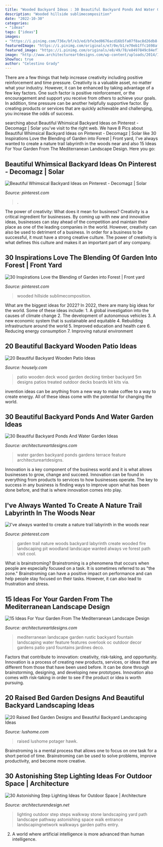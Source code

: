 ```yaml
---
title: "Wooded Backyard Ideas : 30 Beautiful Backyard Ponds And Water Garden Ideas"
description: "Wooded hillside sublimecomposition"
date: "2022-10-30"
categories:
- "ideas"
tags: ["ideas"]
images:
- "https://i.pinimg.com/736x/bf/e3/ed/bfe3ed0676acd16b5fa07f8ac8d26db8--labyrinth-garden-landscaping-ideas.jpg"
featuredImage: "https://i.pinimg.com/originals/e7/0e/b1/e70eb1ffc1698af466a65f0d5a3ecd8d.jpg"
featured_image: "https://i.pinimg.com/originals/e8/49/78/e8497849c84ef741a74ec58258f5a4be.jpg"
image: "http://www.architectureartdesigns.com/wp-content/uploads/2014/10/15-Ideas-For-Your-Garden-From-The-Mediterranean-Landscape-Design-9.jpg"
ShowToc: true
author: "Celestino Grady"
---
```



There are a few things that help increase creativity including positive reinforcement and time pressure.
Creativity is a valuable asset, no matter what your industry. However, it can be enhanced by taking advantage of a few key factors. One such factor is positive reinforcement, or the encouragement and support you receive from others to achieve your goals. In addition, time pressure can be another helpfully supportive factor. By creating products or services that are quickly achievable and challenging, you increase the odds of success.

	

		
searching about Beautiful Whimsical Backyard Ideas on Pinterest - Decomagz | Solar you've visit to the right web. We have 8 Pics about Beautiful Whimsical Backyard Ideas on Pinterest - Decomagz | Solar like 30 Inspirations Love the Blending of Garden into Forest | Front yard, I&#039;ve always wanted to create a nature trail labyrinth in the woods near and also 15 Ideas For Your Garden From The Mediterranean Landscape Design. Here you go:
		
    
## Beautiful Whimsical Backyard Ideas On Pinterest - Decomagz | Solar

<img loading=lazy src="https://i.pinimg.com/originals/e8/49/78/e8497849c84ef741a74ec58258f5a4be.jpg" onerror="this.onerror=null;this.src='https://tse1.mm.bing.net/th?id=OIP.gBkA6z0aWWV1uGhpELSZaQHaJ3&amp;pid=15.1';" alt="Beautiful Whimsical Backyard Ideas on Pinterest - Decomagz | Solar">

_Source: pinterest.com_

>. 

	

The power of creativity: What does it mean for business?
Creativity is a critical ingredient for businesses. By coming up with new and innovative ideas, businesses can stay ahead of the competition and maintain their place as one of the leading companies in the world. However, creativity can also be used to detriment of a business. In order for a business to be successful, it must have a strong creative culture. The power of creativity is what defines this culture and makes it an important part of any company.

    
## 30 Inspirations Love The Blending Of Garden Into Forest | Front Yard

<img loading=lazy src="https://i.pinimg.com/originals/e7/0e/b1/e70eb1ffc1698af466a65f0d5a3ecd8d.jpg" onerror="this.onerror=null;this.src='https://tse4.mm.bing.net/th?id=OIP.P7RflR03sh57Dg-5Vdh98gHaLL&amp;pid=15.1';" alt="30 Inspirations Love the Blending of Garden into Forest | Front yard">

_Source: pinterest.com_

>wooded hillside sublimecomposition. 

	

What are the biggest ideas for 2022?
In 2022, there are many big ideas for the world. Some of these ideas include: 1. A global investigation into the causes of climate change 2. The development of autonomous vehicles 3. A new economic system that is sustainable and equitable 4. Rebuilding infrastructure around the world 5. Improved education and health care 6. Reducing energy consumption 7. Improving natural environment 
    
## 20 Beautiful Backyard Wooden Patio Ideas

<img loading=lazy src="https://a5j0u479x2t4e35gducjhz15-wpengine.netdna-ssl.com/wp-content/uploads/2016/01/wooden-decks-and-patios-wooden-patio-deck-kits-800x459.jpg" onerror="this.onerror=null;this.src='https://tse2.mm.bing.net/th?id=OIP.AFLT7N95w8FwHZa_iZiEpgHaEP&amp;pid=15.1';" alt="20 Beautiful Backyard Wooden Patio Ideas">

_Source: housely.com_

>patio wooden deck wood garden decking timber backyard 5m designs patios treated outdoor decks boards kit kits via. 

	

invention ideas can be anything from a new way to make coffee to a way to create energy. All of these ideas come with the potential for changing the world.

    
## 30 Beautiful Backyard Ponds And Water Garden Ideas

<img loading=lazy src="http://www.architectureartdesigns.com/wp-content/uploads/2013/04/Backyard-ArchitectureArtDesigns-31.jpg" onerror="this.onerror=null;this.src='https://tse4.mm.bing.net/th?id=OIP.iAF1w6XVdDXIKnw673YvjQHaK9&amp;pid=15.1';" alt="30 Beautiful Backyard Ponds And Water Garden Ideas">

_Source: architectureartdesigns.com_

>water garden backyard ponds gardens terrace feature architectureartdesigns. 

	

Innovation is a key component of the business world and it is what allows businesses to grow, change and succeed. Innovation can be found in everything from products to services to how businesses operate. The key to success in any business is finding ways to improve upon what has been done before, and that is where innovation comes into play.

    
## I&#039;ve Always Wanted To Create A Nature Trail Labyrinth In The Woods Near

<img loading=lazy src="https://i.pinimg.com/736x/bf/e3/ed/bfe3ed0676acd16b5fa07f8ac8d26db8--labyrinth-garden-landscaping-ideas.jpg" onerror="this.onerror=null;this.src='https://tse3.mm.bing.net/th?id=OIP.-LwfE36tEpoZppbnFW4kvwHaLH&amp;pid=15.1';" alt="I&#039;ve always wanted to create a nature trail labyrinth in the woods near">

_Source: pinterest.com_

>garden trail nature woods backyard labyrinth create wooded fire landscaping pit woodland landscape wanted always ve forest path visit cool. 

	

What is brainstroming?
Brainstroming is a phenomena that occurs when people are especially focused on a task. It is sometimes referred to as "the zone." Brainstroming can have a positive impact on performance and can help people stay focused on their tasks. However, it can also lead to frustration and stress.

    
## 15 Ideas For Your Garden From The Mediterranean Landscape Design

<img loading=lazy src="http://www.architectureartdesigns.com/wp-content/uploads/2014/10/15-Ideas-For-Your-Garden-From-The-Mediterranean-Landscape-Design-9.jpg" onerror="this.onerror=null;this.src='https://tse1.mm.bing.net/th?id=OIP.ftKAvhOSXhwMgNp1YfxtuQHaMB&amp;pid=15.1';" alt="15 Ideas For Your Garden From The Mediterranean Landscape Design">

_Source: architectureartdesigns.com_

>mediterranean landscape garden rustic backyard fountain landscaping water feature features overlook oc outdoor decor gardens patio yard fountains jardines deco. 

	

Factors that contribute to innovation: creativity, risk-taking, and opportunity.
Innovation is a process of creating new products, services, or ideas that are different from those that have been used before. It can be done through brainstorming, designing, and developing new prototypes. Innovation also comes with risk-taking in order to see if the product or idea is worth pursuing.

    
## 20 Raised Bed Garden Designs And Beautiful Backyard Landscaping Ideas

<img loading=lazy src="https://www.lushome.com/wp-content/uploads/2013/05/vegetable-garden-designs-raised-bed-ideas-11.jpg" onerror="this.onerror=null;this.src='https://tse3.mm.bing.net/th?id=OIP.oQJlZSNGu75gdwYcPOqiNQHaHa&amp;pid=15.1';" alt="20 Raised Bed Garden Designs and Beautiful Backyard Landscaping Ideas">

_Source: lushome.com_

>raised lushome potager hawk. 

	

Brainstroming is a mental process that allows one to focus on one task for a short period of time. Brainstroming can be used to solve problems, improve productivity, and become more creative.

    
## 30 Astonishing Step Lighting Ideas For Outdoor Space | Architecture

<img loading=lazy src="http://www.woohome.com/wp-content/uploads/2014/11/lighting-in-steps-2.jpg" onerror="this.onerror=null;this.src='https://tse2.mm.bing.net/th?id=OIP.0zPv-MKdR6y8sWZZ_LEL3wHaE6&amp;pid=15.1';" alt="30 Astonishing Step Lighting Ideas for Outdoor Space | Architecture">

_Source: architecturendesign.net_

>lighting outdoor step steps walkway stone landscaping yard path landscape pathway astonishing space walk entrance landscapingnetwork walkways garden paths entry. 

	

2. A world where artificial intelligence is more advanced than human intelligence. 


